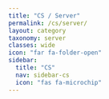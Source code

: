 ```yaml
---
title: "CS / Server"
permalink: /cs/server/
layout: category
taxonomy: server
classes: wide
icon: "far fa-folder-open"
sidebar:
  title: "CS"
  nav: sidebar-cs
  icon: "fas fa-microchip"
---
```

